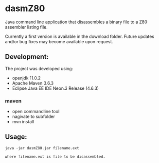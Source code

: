 # dasmZ80
Java command line application that disassembles a binary file to a Z80 assembler listing file.

Currently a first version is available in the download folder. Future updates and/or bug fixes may become available upon request.

## Development:
The project was developed using:
* openjdk 11.0.2
* Apache Maven 3.6.3
* Eclipse Java EE IDE Neon.3 Release (4.6.3)

### maven
* open commandline tool
* nagivate to subfolder 
* mvn install

## Usage:
`java -jar dasmZ80.jar filename.ext`

`where filename.ext is file to be disassembled.`
